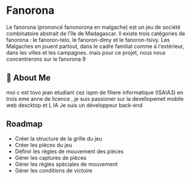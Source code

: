 # Fanorona

Le fanorona (prononcé fanonorona en malgache) est un jeu de société combinatoire abstrait de l'île de Madagascar. Il existe trois catégories de fanorona : le fanoron-telo, le fanoron-dimy et le fanoron-tsivy. Les Malgaches en jouent partout, dans le cadre familial comme à l'extérieur, dans les villes et les campagnes.
mais pour ce projet, nous nous concentrerons sur le fanorona 9 



## 🚀 About Me
moi c est tovo jean etudiant cez ispm de filiere informatique (ISAIA3) en trois eme anne de licence , je suis passioner sur la devellopemet mobile web descktop et L IA
Je suis un développeur back-end 


## Roadmap 

- Créer la structure de la grille du jeu
- Créer les pièces du jeu
- Définir les règles de mouvement des pièces
- Gérer les captures de pièces
- Gérer les règles spéciales de mouvement
- Gérer les conditions de victoire
